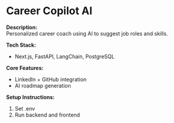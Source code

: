 ﻿# Career Copilot AI

**Description:**  
Personalized career coach using AI to suggest job roles and skills.

**Tech Stack:**  
- Next.js, FastAPI, LangChain, PostgreSQL

**Core Features:**  
- LinkedIn + GitHub integration  
- AI roadmap generation

**Setup Instructions:**  
1. Set .env  
2. Run backend and frontend
